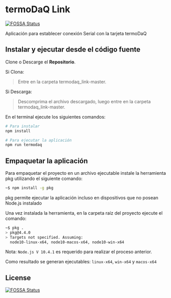# termoDaQ Link
[![FOSSA Status](https://app.fossa.io/api/projects/git%2Bgithub.com%2Fmc-ireiser%2Ftermodaq_link.svg?type=shield)](https://app.fossa.io/projects/git%2Bgithub.com%2Fmc-ireiser%2Ftermodaq_link?ref=badge_shield)


Aplicación para establecer conexión Serial con la tarjeta termoDaQ

## Instalar y ejecutar desde el código fuente

Clone o Descarge el **Repositorio**.

Si Clona:
> Entre en la carpeta termodaq_link-master.

Si Descarga:
> Descomprima el archivo descargado, luego entre en la carpeta termodaq_link-master.

En el terminal ejecute los siguientes comandos:

```bash
# Para instalar
npm install

# Para ejecutar la aplicación
npm run termodaq
```

## Empaquetar la aplicación

Para empaquetar el proyecto en un archivo ejecutable instale la herramienta pkg utilizando el siguiente comando:

```bash
~$ npm install -g pkg
```

pkg permite ejecutar la aplicación incluso en dispositivos que no posean Node.js instalado

Una vez instalada la herramienta, en la carpeta raíz del proyecto ejecute el comando:

```bash
~$ pkg .
> pkg@4.4.0
> Targets not specified. Assuming:
  node10-linux-x64, node10-macos-x64, node10-win-x64
```

Nota: `Node.js V 10.4.1` es requerido para realizar el proceso anterior.

Como resultado se generan ejecutables: `linux-x64`, `win-x64` y `macos-x64`

## License
[![FOSSA Status](https://app.fossa.io/api/projects/git%2Bgithub.com%2Fmc-ireiser%2Ftermodaq_link.svg?type=large)](https://app.fossa.io/projects/git%2Bgithub.com%2Fmc-ireiser%2Ftermodaq_link?ref=badge_large)